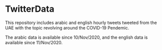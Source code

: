 # TwitterData
 
This repository includes arabic and english hourly tweets tweeted from the UAE with the topic revolving around the COVID-19 Pendemic.

The arabic data is available since 10/Nov/2020, and the english data is available since 11/Nov/2020. 